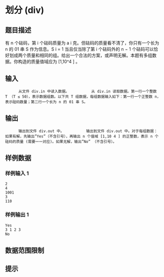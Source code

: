 # 划分 (div)

## 题目描述

有 n 个砝码，第 i 个砝码质量为 a i 克。但砝码的质量看不清了，你只有一个长为 n 的 01 串 S 作为信息。S i = 1 当且仅当除了第 i 个砝码外的 n − 1 个砝码可以恰好划成两个质量和相同的组。给出一个合法的方案，或声明无解。本题有多组数据。你构造的质量值域应为 [1,10^4 ] 。 

## 输入


          从文件 div.in 中读入数据。          从 div.in 读取数据。第一行一个整数 T （T ≤ 50），表示数据组数。以下共 T 组数据，每组数据输入如下：第一行一个正整数 n，表示砝码数量；第二行一个长为 n 的 01 串 S。        

## 输出


          输出到文件 div.out 中。          输出到文件 div.out 中。对于每组数据：如果有解，先输出”Yes”（不含引号），再输出 n 个值域 [1,10 4 ] 的正整数，表示 n 个砝码的质量 (需要一一对应)。如果无解，输出”No” （不含引号）。        

## 样例数据

### 样例输入 1

```
2
4
1001
3
110

```

### 样例输出 1

```
Yes
3 1 2 3
No

```


## 数据范围限制



## 提示


